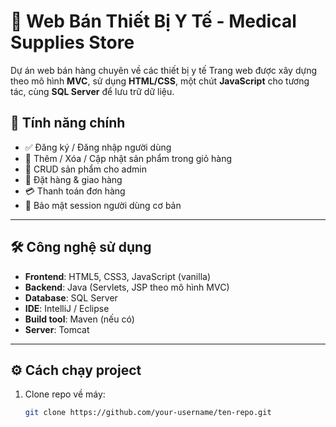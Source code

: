 # 🏥 Web Bán Thiết Bị Y Tế - Medical Supplies Store

Dự án web bán hàng chuyên về các thiết bị y tế 
Trang web được xây dựng theo mô hình **MVC**, sử dụng **HTML/CSS**, một chút **JavaScript** cho tương tác, cùng **SQL Server** để lưu trữ dữ liệu.


## 📌 Tính năng chính

- ✅ Đăng ký / Đăng nhập người dùng
- 🛒 Thêm / Xóa / Cập nhật sản phẩm trong giỏ hàng
- 🧾 CRUD sản phẩm cho admin
- 🚚 Đặt hàng & giao hàng
- 💳 Thanh toán đơn hàng
- 🔐 Bảo mật session người dùng cơ bản

---

## 🛠️ Công nghệ sử dụng

- **Frontend**: HTML5, CSS3, JavaScript (vanilla)
- **Backend**: Java (Servlets, JSP theo mô hình MVC)
- **Database**: SQL Server
- **IDE**: IntelliJ / Eclipse
- **Build tool**: Maven (nếu có)
- **Server**: Tomcat

---

## ⚙️ Cách chạy project

1. Clone repo về máy:
   ```bash
   git clone https://github.com/your-username/ten-repo.git
